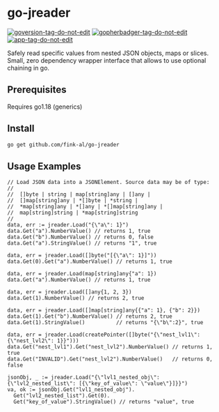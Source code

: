 # go-jreader

[![goversion-tag-do-not-edit](https://img.shields.io/badge/Go%20Version-1.18-blue.svg)](https://shields.io/)
<a href='https://github.com/jpoles1/gopherbadger' target='_blank'>![gopherbadger-tag-do-not-edit](https://img.shields.io/badge/Go%20Coverage-60%25-brightgreen.svg?longCache=true&style=flat)</a>
[![app-tag-do-not-edit](https://img.shields.io/badge/Version-v1.0.1-green.svg)](https://shields.io/)

Safely read specific values from nested JSON objects, maps or slices.
Small, zero dependency wrapper interface that allows to use optional chaining in go.

## Prerequisites

Requires go1.18 (generics)

## Install

```bash
go get github.com/fink-al/go-jreader
```

## Usage Examples

```golang
// Load JSON data into a JSONElement. Source data may be of type:
//
//  []byte | string | map[string]any | []any |
//  []map[string]any | *[]byte | *string |
//  *map[string]any | *[]any | *[]map[string]any |
//  map[string]string | *map[string]string
//
data, err := jreader.Load("{\"a\": 1}")
data.Get("a").NumberValue() // returns 1, true
data.Get("b").NumberValue() // returns 0, false
data.Get("a").StringValue() // returns "1", true

data, err = jreader.Load([]byte("[{\"a\": 1}]"))
data.Get(0).Get("a").NumberValue() // returns 1, true

data, err = jreader.Load(map[string]any{"a": 1})
data.Get("a").NumberValue() // returns 1, true

data, err = jreader.Load([]any{1, 2, 3})
data.Get(1).NumberValue() // returns 2, true

data, err = jreader.Load([]map[string]any{{"a": 1}, {"b": 2}})
data.Get(1).Get("b").NumberValue() // returns 2, true
data.Get(1).StringValue()          // returns "{\"b\":2}", true

data, err = jreader.Load(createPointer([]byte("{\"nest_lvl1\": {\"nest_lvl2\": 1}}")))
data.Get("nest_lvl1").Get("nest_lvl2").NumberValue() // returns 1, true
data.Get("INVALID").Get("nest_lvl2").NumberValue()   // returns 0, false

jsonObj, _ := jreader.Load("{\"lvl1_nested_obj\": {\"lvl2_nested_list\": [{\"key_of_value\": \"value\"}]}}")
va, ok := jsonObj.Get("lvl1_nested_obj").
  Get("lvl2_nested_list").Get(0).
  Get("key_of_value").StringValue() // returns "value", true

```
